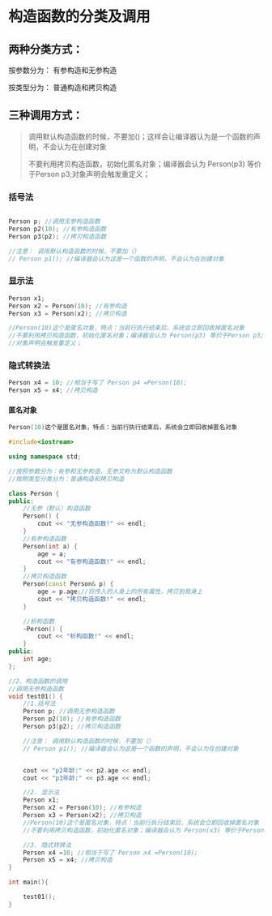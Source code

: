 # 构造函数的分类及调用

## 两种分类方式：

按参数分为： 有参构造和无参构造

按类型分为： 普通构造和拷贝构造

## 三种调用方式：

> 调用默认构造函数的时候，不要加()；这样会让编译器认为是一个函数的声明，不会认为在创建对象
>
> 不要利用拷贝构造函数，初始化匿名对象；编译器会认为 Person(p3) 等价于Person p3;对象声明会触发重定义；

### 括号法

```cpp

Person p; //调用无参构造函数
Person p2(10); //有参构造函数
Person p3(p2); //拷贝构造函数

//注意： 调用默认构造函数的时候，不要加（）
// Person p1(); //编译器会认为这是一个函数的声明，不会认为在创建对象
```

### 显示法

```cpp
Person x1;
Person x2 = Person(10); //有参构造
Person x3 = Person(x2); //拷贝构造

//Person(10)这个是匿名对象，特点：当前行执行结束后，系统会立即回收掉匿名对象
//不要利用拷贝构造函数，初始化匿名对象；编译器会认为 Person(p3) 等价于Person p3;
//对象声明会触发重定义；
```

### 隐式转换法

```cpp
Person x4 = 10; //相当于写了 Person p4 =Person(10);
Person x5 = x4; //拷贝构造
```

#### 匿名对象

```cpp
Person(10)这个是匿名对象，特点：当前行执行结束后，系统会立即回收掉匿名对象
```

```cpp
#include<iostream>

using namespace std;

//按照参数分为：有参和无参构造，无参又称为默认构造函数
//按照类型分类分为：普通构造和拷贝构造

class Person {
public:
	//无参（默认）构造函数
	Person() {
		cout << "无参构造函数!" << endl;
	}
	//有参构造函数
	Person(int a) {
		age = a;
		cout << "有参构造函数!" << endl;
	}
	//拷贝构造函数
	Person(const Person& p) {
		age = p.age;//将传入的人身上的所有属性，拷贝到我身上
		cout << "拷贝构造函数!" << endl;
	}

	//析构函数
	~Person() {
		cout << "析构函数!" << endl;
	}
public:
	int age;
};

//2、构造函数的调用
//调用无参构造函数
void test01() {
    //1.括号法
	Person p; //调用无参构造函数
    Person p2(10); //有参构造函数
    Person p3(p2); //拷贝构造函数

    //注意： 调用默认构造函数的时候，不要加（）
    // Person p1(); //编译器会认为这是一个函数的声明，不会认为在创建对象


    cout << "p2年龄:" << p2.age << endl;
    cout << "p3年龄:" << p3.age << endl;

    //2. 显示法
    Person x1;
    Person x2 = Person(10); //有参构造
    Person x3 = Person(x2); //拷贝构造
    //Person(10)这个是匿名对象，特点：当前行执行结束后，系统会立即回收掉匿名对象
    //不要利用拷贝构造函数，初始化匿名对象；编译器会认为 Person(x3) 等价于Person x3;对象声明会触发重定义；

    //3. 隐式转换法
    Person x4 =10; //相当于写了 Person x4 =Person(10);
    Person x5 = x4; //拷贝构造
}

int main(){

    test01();
}
```
